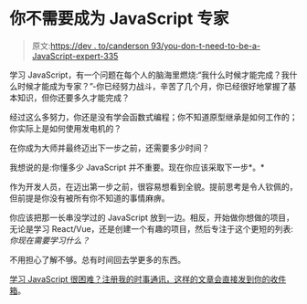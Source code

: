 # 你不需要成为 JavaScript 专家

> 原文:[https://dev . to/canderson 93/you-don-t-need-to-be-a-JavaScript-expert-335](https://dev.to/canderson93/you-don-t-need-to-be-a-javascript-expert-335)

学习 JavaScript，有一个问题在每个人的脑海里燃烧:“我什么时候才能完成？我什么时候才能成为专家？”-你已经努力战斗，辛苦了几个月，你已经很好地掌握了基本知识，但你还要多久才能完成？

经过这么多努力，你还是没有学会函数式编程；你不知道原型继承是如何工作的；你实际上是如何使用发电机的？

在你成为大师并最终迈出下一步之前，还需要多少时间？

我想说的是:你懂多少 JavaScript 并不重要。现在你应该采取下一步*。*

作为开发人员，在迈出第一步之前，很容易想看到全貌。提前思考是令人钦佩的，但前提是你没有被所有你不知道的事情麻痹。

你应该把那一长串没学过的 JavaScript 放到一边。相反，开始做你想做的项目，无论是学习 React/Vue，还是创建一个有趣的项目，然后专注于这个更短的列表:*你现在需要学习什么？*

不用担心了解不够。总有时间回去学更多的东西。

[学习 JavaScript 很困难？注册我的时事通讯，这样的文章会直接发到你的收件箱](https://pages.convertkit.com/9f030a68c9/cd303b3d7b)。